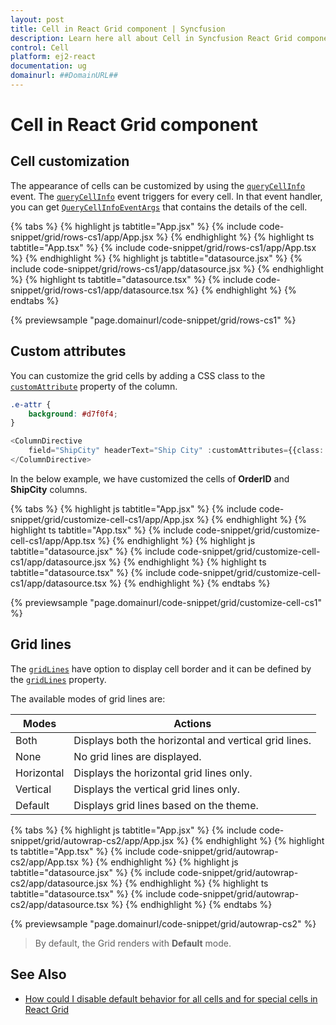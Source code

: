 ```yaml
---
layout: post
title: Cell in React Grid component | Syncfusion
description: Learn here all about Cell in Syncfusion React Grid component of Syncfusion Essential JS 2 and more.
control: Cell 
platform: ej2-react
documentation: ug
domainurl: ##DomainURL##
---
```


# Cell in React Grid component

## Cell customization

The appearance of cells can be customized by using the [`queryCellInfo`](https://ej2.syncfusion.com/angular/documentation/api/grid/#querycellinfo) event.
The [`queryCellInfo`](https://ej2.syncfusion.com/angular/documentation/api/grid/#querycellinfo) event triggers for every cell.
In that event handler, you can get
[`QueryCellInfoEventArgs`](https://ej2.syncfusion.com/angular/documentation/api/grid/queryCellInfoEventArgs/) that contains the details of the cell.

{% tabs %}
{% highlight js tabtitle="App.jsx" %}
{% include code-snippet/grid/rows-cs1/app/App.jsx %}
{% endhighlight %}
{% highlight ts tabtitle="App.tsx" %}
{% include code-snippet/grid/rows-cs1/app/App.tsx %}
{% endhighlight %}
{% highlight js tabtitle="datasource.jsx" %}
{% include code-snippet/grid/rows-cs1/app/datasource.jsx %}
{% endhighlight %}
{% highlight ts tabtitle="datasource.tsx" %}
{% include code-snippet/grid/rows-cs1/app/datasource.tsx %}
{% endhighlight %}
{% endtabs %}

 {% previewsample "page.domainurl/code-snippet/grid/rows-cs1" %}

## Custom attributes

You can customize the grid cells by adding a CSS class to the [`customAttribute`](https://ej2.syncfusion.com/angular/documentation/api/grid/column#customattributes) property of the column.

```CSS
.e-attr {
    background: #d7f0f4;
}
```

```ts
<ColumnDirective
    field="ShipCity" headerText="Ship City" :customAttributes={{class: 'e-attr'}} width="80">
</ColumnDirective>
```

In the below example, we have customized the cells of **OrderID** and **ShipCity** columns.

{% tabs %}
{% highlight js tabtitle="App.jsx" %}
{% include code-snippet/grid/customize-cell-cs1/app/App.jsx %}
{% endhighlight %}
{% highlight ts tabtitle="App.tsx" %}
{% include code-snippet/grid/customize-cell-cs1/app/App.tsx %}
{% endhighlight %}
{% highlight js tabtitle="datasource.jsx" %}
{% include code-snippet/grid/customize-cell-cs1/app/datasource.jsx %}
{% endhighlight %}
{% highlight ts tabtitle="datasource.tsx" %}
{% include code-snippet/grid/customize-cell-cs1/app/datasource.tsx %}
{% endhighlight %}
{% endtabs %}

 {% previewsample "page.domainurl/code-snippet/grid/customize-cell-cs1" %}

## Grid lines

The [`gridLines`](https://ej2.syncfusion.com/angular/documentation/api/grid/#gridlines) have option to display cell border and it can be defined by the
[`gridLines`](https://ej2.syncfusion.com/angular/documentation/api/grid/#gridlines) property.

The available modes of grid lines are:

| Modes | Actions |
|-------|---------|
| Both | Displays both the horizontal and vertical grid lines.|
| None | No grid lines are displayed.|
| Horizontal | Displays the horizontal grid lines only.|
| Vertical | Displays the vertical grid lines only.|
| Default | Displays grid lines based on the theme.|

{% tabs %}
{% highlight js tabtitle="App.jsx" %}
{% include code-snippet/grid/autowrap-cs2/app/App.jsx %}
{% endhighlight %}
{% highlight ts tabtitle="App.tsx" %}
{% include code-snippet/grid/autowrap-cs2/app/App.tsx %}
{% endhighlight %}
{% highlight js tabtitle="datasource.jsx" %}
{% include code-snippet/grid/autowrap-cs2/app/datasource.jsx %}
{% endhighlight %}
{% highlight ts tabtitle="datasource.tsx" %}
{% include code-snippet/grid/autowrap-cs2/app/datasource.tsx %}
{% endhighlight %}
{% endtabs %}

 {% previewsample "page.domainurl/code-snippet/grid/autowrap-cs2" %}

>By default, the Grid renders with **Default** mode.

## See Also

* [How could I disable default behavior for all cells and for special cells in React Grid](https://www.syncfusion.com/forums/164559/how-could-i-disable-default-behavior-for-all-cells-and-for-special-cells-in-react-grid)